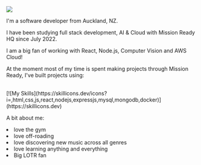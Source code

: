 <img src="https://readme-typing-svg.demolab.com?font=Fira+Code&pause=1000&width=435&lines=👋+Welcome+to+Darren's+GitHub"/>

<p algin='center'>I'm a software developer from Auckland, NZ.</p>

<p algin='center'>I have been studying full stack development, AI & Cloud with Mission Ready HQ since July 2022. 

<p algin='center'>I am a big fan of working with React, Node.js, Computer Vision and AWS Cloud! 

<p algin='center'>At the moment most of my time is spent making projects through Mission Ready, I've built projects using: </br>
</br>
<p algin='center'>[![My Skills](https://skillicons.dev/icons?i=,html,css,js,react,nodejs,expressjs,mysql,mongodb,docker)](https://skillicons.dev)

<p algin='center'>A bit about me: <br/>
<li> love the gym <br/>
<li> love off-roading <br/>
<li> love discovering new music across all genres <br/>
<li> love learning anything and everything <br/>
<li> Big LOTR fan <br/>
</p>
 



<!---
DarrenCooperM/DarrenCooperM is a ✨ special ✨ repository because its `README.md` (this file) appears on your GitHub profile.
You can click the Preview link to take a look at your changes.
--->
